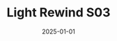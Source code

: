 ---
layout: track
title: Light Rewind S03
permalink: /tracks/light-rewind-s03/
description: "A StudioRich lo-fi track."
image: /assets/covers/light-rewind-s03.webp
date: 2025-01-01
duration: "107.11"
album: "Stranger Vibes"
mood: [Chill]
genre: [lo-fi, chillhop, soul]
---